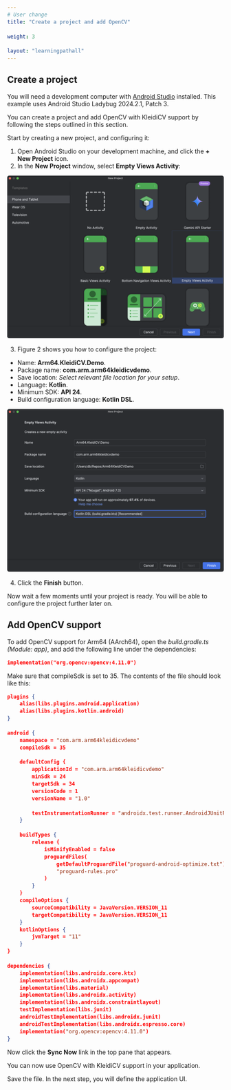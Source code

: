```yaml
---
# User change
title: "Create a project and add OpenCV"

weight: 3

layout: "learningpathall"
---
```

## Create a project
You will need a development computer with [Android Studio](https://developer.android.com/studio) installed. This example uses Android Studio Ladybug 2024.2.1, Patch 3.

You can create a project and add OpenCV with KleidiCV support by following the steps outlined in this section.

Start by creating a new project, and configuring it: 

1. Open Android Studio on your development machine, and click the **+ New Project** icon.
2. In the **New Project** window, select **Empty Views Activity**:

![img1 alt-text#center](figures/01.png "Figure 1: Creating a new project.")

3. Figure 2 shows you how to configure the project:
- Name: **Arm64.KleidiCV.Demo**.
- Package name: **com.arm.arm64kleidicvdemo**.
- Save location: *Select relevant file location for your setup*.
- Language: **Kotlin**.
- Minimum SDK: **API 24**.
- Build configuration language: **Kotlin DSL**.

![img2 alt-text#center](figures/02.png "Figure 2: Configuring your new project.")

4. Click the **Finish** button. 

Now wait a few moments until your project is ready. You will be able to configure the project further later on.

## Add OpenCV support
To add OpenCV support for Arm64 (AArch64), open the *build.gradle.ts (Module: app)*, and add the following line under the dependencies:

```JSON
implementation("org.opencv:opencv:4.11.0")
```

Make sure that compileSdk is set to 35. The contents of the file should look like this:

```JSON
plugins {
    alias(libs.plugins.android.application)
    alias(libs.plugins.kotlin.android)
}

android {
    namespace = "com.arm.arm64kleidicvdemo"
    compileSdk = 35

    defaultConfig {
        applicationId = "com.arm.arm64kleidicvdemo"
        minSdk = 24
        targetSdk = 34
        versionCode = 1
        versionName = "1.0"

        testInstrumentationRunner = "androidx.test.runner.AndroidJUnitRunner"
    }

    buildTypes {
        release {
            isMinifyEnabled = false
            proguardFiles(
                getDefaultProguardFile("proguard-android-optimize.txt"),
                "proguard-rules.pro"
            )
        }
    }
    compileOptions {
        sourceCompatibility = JavaVersion.VERSION_11
        targetCompatibility = JavaVersion.VERSION_11
    }
    kotlinOptions {
        jvmTarget = "11"
    }
}

dependencies {
    implementation(libs.androidx.core.ktx)
    implementation(libs.androidx.appcompat)
    implementation(libs.material)
    implementation(libs.androidx.activity)
    implementation(libs.androidx.constraintlayout)
    testImplementation(libs.junit)
    androidTestImplementation(libs.androidx.junit)
    androidTestImplementation(libs.androidx.espresso.core)
    implementation("org.opencv:opencv:4.11.0")
}
```

Now click the **Sync Now** link in the top pane that appears. 

You can now use OpenCV with KleidiCV support in your application. 

Save the file. In the next step, you will define the application UI.